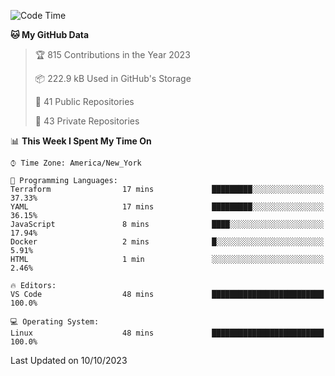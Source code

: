 <!--START_SECTION:waka-->
![Code Time](http://img.shields.io/badge/Code%20Time-225%20hrs-blue)

**🐱 My GitHub Data** 

> 🏆 815 Contributions in the Year 2023
 > 
> 📦 222.9 kB Used in GitHub's Storage 
 > 
> 📜 41 Public Repositories 
 > 
> 🔑 43 Private Repositories  
 > 
📊 **This Week I Spent My Time On** 

```text
⌚︎ Time Zone: America/New_York

💬 Programming Languages: 
Terraform                17 mins             █████████░░░░░░░░░░░░░░░░   37.33% 
YAML                     17 mins             █████████░░░░░░░░░░░░░░░░   36.15% 
JavaScript               8 mins              ████░░░░░░░░░░░░░░░░░░░░░   17.94% 
Docker                   2 mins              █░░░░░░░░░░░░░░░░░░░░░░░░   5.91% 
HTML                     1 min               ░░░░░░░░░░░░░░░░░░░░░░░░░   2.46%

🔥 Editors: 
VS Code                  48 mins             █████████████████████████   100.0%

💻 Operating System: 
Linux                    48 mins             █████████████████████████   100.0%

```


 Last Updated on 10/10/2023
<!--END_SECTION:waka-->